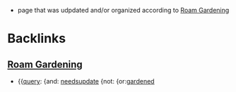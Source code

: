 - page that was udpdated and/or organized according to [Roam Gardening](<Roam Gardening.md>)

# Backlinks
## [Roam Gardening](<Roam Gardening.md>)
- {{[query](<query.md>): {and: [needsupdate](<needsupdate.md>) {not: {or:[gardened](<gardened.md>)

